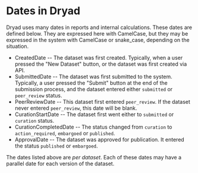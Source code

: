 
Dates in Dryad
================

Dryad uses many dates in reports and internal calculations. These dates are
defined below. They are expressed here with CamelCase, but they may be expressed
in the system with CamelCase or snake_case, depending on the situation.

- CreatedDate -- The dataset was first created. Typically, when a user pressed the
  "New Dataset" button, or the dataset was first created via API.
- SubmittedDate -- The dataset was first submitted to the system. Typically, a
  user pressed the "Submit" button at the end of the submission process, and the
  dataset entered either `submitted` or `peer_review` status.
- PeerReviewDate -- This dataset first entered `peer_review`. If the dataset
  never entered `peer_review`, this date will be blank. 
- CurationStartDate -- The dataset first went either to `submitted` or
  `curation` status.
- CurationCompletedDate --  The status changed from `curation` to
  `action_required`, `embargoed` or `published`. 
- ApprovalDate -- The dataset was approved for publication. It entered the
  status `published` or `embargoed`.


The dates listed above are *per dataset*. Each of these dates may have a parallel
date for each version of the dataset.
